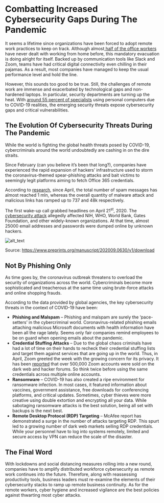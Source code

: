 
# Combatting Increased Cybersecurity Gaps During The Pandemic

It seems a lifetime since organizations have been forced to adopt remote work practices to keep on track. Although almost[ half of the office workers](https://engage.morphisec.com/wfh-employee-cybersecurity-threat-index) have never dealt with working from home before, this mandatory evacuation is doing alright for itself. Backed up by communication tools like Slack and Zoom, teams have had critical digital connectivity even chilling in their pajamas. As a result, most companies have managed to keep the usual performance level and hold the line.  

However, this sounds too good to be true. Still, the challenges of remote work are immense and exacerbated by technological gaps and non-hardened laptops. In particular, security departments are turning up the heat. With [around 55 percent of specialists](https://www.techrepublic.com/article/security-faux-pas-56-of-employees-use-personal-computers-to-wfh/#:~:text=During%20this%20unexpected%20remote%20work,protocols%20are%20on%20their%20devices.) using personal computers due to COVID-19 realities, the emerging security threats expose cybersecurity gaps and critical vulnerabilities.  


## The Evolution Of Cybersecurity Threats During The Pandemic

While the world is fighting the global health threats posed by COVID-19, cybercriminals around the world undoubtedly are cashing in on the dire straits.

 Since February (can you believe it’s been that long?), companies have experienced the rapid expansion of hackers’ infrastructure used to storm the coronavirus-themed spear-phishing attacks and bait victims to seemingly legit platforms aiming to fetch Office 365 credentials.

According to [research](https://www.preprints.org/manuscript/202009.0630/v1/download), since April, the total number of spam messages has almost reached 1 mln, whereas the overall quantity of malware attack and malicious links has ramped up to 737 and 48k respectively.

The first wake-up call grabbed headlines on April 21<sup>st</sup>, 2020. The [cybersecurity attack](https://www.washingtonpost.com/technology/2020/04/21/nearly-25000-email-addresses-passwords-allegedly-nih-who-gates-foundation-are-dumped-online/) allegedly affected NIH, WHO, World Bank, Gates Foundation, and other widely-known organizations. At that time, almost 25000 email addresses and passwords were dumped online by unknown hackers.  



![alt_text](images/image1.png "image_tooltip")


Source: https://www.preprints.org/manuscript/202009.0630/v1/download


## Not By Phishing Only

As time goes by, the coronavirus outbreak threatens to overload the security of organizations across the world. Cybercriminals become more sophisticated and treacherous at the same time using brute-force attacks and online shopping frauds.

According to the data provided by global agencies, the key cybersecurity threats in the context of COVID-19 have been:



*   **Phishing and Malspam** – Phishing and malspam are surely the ‘pace-setters’ in the cybercriminal world. Coronavirus-related phishing emails attaching malicious Microsoft documents with health information have been all the rage lately. Seems only fair companies remind employees to be on guard when opening emails about the pandemic.
*   **Credential Stuffing Attacks** –   Due to the global chaos criminals have had a lot of time on their hands to recheck their credential stuffing lists and target them against services that are going up in the world. Thus, in April, Zoom greeted the week with the growing concern for its privacy. It has been [reported](https://www.bleepingcomputer.com/news/security/over-500-000-zoom-accounts-sold-on-hacker-forums-the-dark-web/) that over 500,000 Zoom accounts were sold on the dark web and hacker forums.  So think twice before using the same credentials across multiple online accounts.
*   **Ransomware** – COVID-19 has also created a ripe environment for ransomware infection. In most cases, it featured information about vaccines, government assistance, free downloads for conferencing platforms, and critical updates. Sometimes, cyber thieves were more creative using double extortion and encrypting all your data. While sabotaging ransomware attacks is the best solution, being all set with backups is the next best.
*   **Remote Desktop Protocol (RDP) Targeting** – McAfee report has demonstrated a surge in the number of attacks targeting RDP. This spurt led to a growing number of dark web markets selling RDP credentials. While your personnel have to log into systems remotely, limited and secure access by VPN can reduce the scale of the disaster.


## The Final Word

With lockdowns and social distancing measures rolling into a new round, companies have to amplify distributed workforce cybersecurity as remote work continues into the future. Therefore, along with reassessing productivity tools, business leaders must re-examine the elements of their cybersecurity stacks to ramp up remote business continuity. As for the remote workers, cyber hygiene and increased vigilance are the best policies against thwarting most cyber attacks. 
